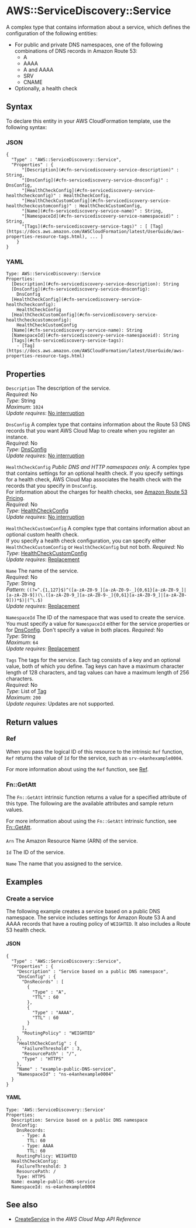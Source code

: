 # AWS::ServiceDiscovery::Service<a name="aws-resource-servicediscovery-service"></a>

A complex type that contains information about a service, which defines the configuration of the following entities:
+ For public and private DNS namespaces, one of the following combinations of DNS records in Amazon Route 53:
  + A
  + AAAA
  + A and AAAA
  + SRV
  + CNAME
+ Optionally, a health check

## Syntax<a name="aws-resource-servicediscovery-service-syntax"></a>

To declare this entity in your AWS CloudFormation template, use the following syntax:

### JSON<a name="aws-resource-servicediscovery-service-syntax.json"></a>

```
{
  "Type" : "AWS::ServiceDiscovery::Service",
  "Properties" : {
      "[Description](#cfn-servicediscovery-service-description)" : String,
      "[DnsConfig](#cfn-servicediscovery-service-dnsconfig)" : DnsConfig,
      "[HealthCheckConfig](#cfn-servicediscovery-service-healthcheckconfig)" : HealthCheckConfig,
      "[HealthCheckCustomConfig](#cfn-servicediscovery-service-healthcheckcustomconfig)" : HealthCheckCustomConfig,
      "[Name](#cfn-servicediscovery-service-name)" : String,
      "[NamespaceId](#cfn-servicediscovery-service-namespaceid)" : String,
      "[Tags](#cfn-servicediscovery-service-tags)" : [ [Tag](https://docs.aws.amazon.com/AWSCloudFormation/latest/UserGuide/aws-properties-resource-tags.html), ... ]
    }
}
```

### YAML<a name="aws-resource-servicediscovery-service-syntax.yaml"></a>

```
Type: AWS::ServiceDiscovery::Service
Properties: 
  [Description](#cfn-servicediscovery-service-description): String
  [DnsConfig](#cfn-servicediscovery-service-dnsconfig): 
    DnsConfig
  [HealthCheckConfig](#cfn-servicediscovery-service-healthcheckconfig): 
    HealthCheckConfig
  [HealthCheckCustomConfig](#cfn-servicediscovery-service-healthcheckcustomconfig): 
    HealthCheckCustomConfig
  [Name](#cfn-servicediscovery-service-name): String
  [NamespaceId](#cfn-servicediscovery-service-namespaceid): String
  [Tags](#cfn-servicediscovery-service-tags): 
    - [Tag](https://docs.aws.amazon.com/AWSCloudFormation/latest/UserGuide/aws-properties-resource-tags.html)
```

## Properties<a name="aws-resource-servicediscovery-service-properties"></a>

`Description`  <a name="cfn-servicediscovery-service-description"></a>
The description of the service\.  
*Required*: No  
*Type*: String  
*Maximum*: `1024`  
*Update requires*: [No interruption](https://docs.aws.amazon.com/AWSCloudFormation/latest/UserGuide/using-cfn-updating-stacks-update-behaviors.html#update-no-interrupt)

`DnsConfig`  <a name="cfn-servicediscovery-service-dnsconfig"></a>
A complex type that contains information about the Route 53 DNS records that you want AWS Cloud Map to create when you register an instance\.  
*Required*: No  
*Type*: [DnsConfig](aws-properties-servicediscovery-service-dnsconfig.md)  
*Update requires*: [No interruption](https://docs.aws.amazon.com/AWSCloudFormation/latest/UserGuide/using-cfn-updating-stacks-update-behaviors.html#update-no-interrupt)

`HealthCheckConfig`  <a name="cfn-servicediscovery-service-healthcheckconfig"></a>
 *Public DNS and HTTP namespaces only\.* A complex type that contains settings for an optional health check\. If you specify settings for a health check, AWS Cloud Map associates the health check with the records that you specify in `DnsConfig`\.  
For information about the charges for health checks, see [Amazon Route 53 Pricing](http://aws.amazon.com/route53/pricing/)\.  
*Required*: No  
*Type*: [HealthCheckConfig](aws-properties-servicediscovery-service-healthcheckconfig.md)  
*Update requires*: [No interruption](https://docs.aws.amazon.com/AWSCloudFormation/latest/UserGuide/using-cfn-updating-stacks-update-behaviors.html#update-no-interrupt)

`HealthCheckCustomConfig`  <a name="cfn-servicediscovery-service-healthcheckcustomconfig"></a>
A complex type that contains information about an optional custom health check\.  
If you specify a health check configuration, you can specify either `HealthCheckCustomConfig` or `HealthCheckConfig` but not both\.
*Required*: No  
*Type*: [HealthCheckCustomConfig](aws-properties-servicediscovery-service-healthcheckcustomconfig.md)  
*Update requires*: [Replacement](https://docs.aws.amazon.com/AWSCloudFormation/latest/UserGuide/using-cfn-updating-stacks-update-behaviors.html#update-replacement)

`Name`  <a name="cfn-servicediscovery-service-name"></a>
The name of the service\.  
*Required*: No  
*Type*: String  
*Pattern*: `((?=^.{1,127}$)^([a-zA-Z0-9_][a-zA-Z0-9-_]{0,61}[a-zA-Z0-9_]|[a-zA-Z0-9])(\.([a-zA-Z0-9_][a-zA-Z0-9-_]{0,61}[a-zA-Z0-9_]|[a-zA-Z0-9]))*$)|(^\.$)`  
*Update requires*: [Replacement](https://docs.aws.amazon.com/AWSCloudFormation/latest/UserGuide/using-cfn-updating-stacks-update-behaviors.html#update-replacement)

`NamespaceId`  <a name="cfn-servicediscovery-service-namespaceid"></a>
The ID of the namespace that was used to create the service\.  
You must specify a value for `NamespaceId` either for the service properties or for [DnsConfig](https://docs.aws.amazon.com/AWSCloudFormation/latest/UserGuide/aws-properties-servicediscovery-service-dnsconfig.html)\. Don't specify a value in both places\. 
*Required*: No  
*Type*: String  
*Maximum*: `64`  
*Update requires*: [Replacement](https://docs.aws.amazon.com/AWSCloudFormation/latest/UserGuide/using-cfn-updating-stacks-update-behaviors.html#update-replacement)

`Tags`  <a name="cfn-servicediscovery-service-tags"></a>
The tags for the service\. Each tag consists of a key and an optional value, both of which you define\. Tag keys can have a maximum character length of 128 characters, and tag values can have a maximum length of 256 characters\.  
*Required*: No  
*Type*: List of [Tag](https://docs.aws.amazon.com/AWSCloudFormation/latest/UserGuide/aws-properties-resource-tags.html)  
*Maximum*: `200`  
*Update requires*: Updates are not supported\.

## Return values<a name="aws-resource-servicediscovery-service-return-values"></a>

### Ref<a name="aws-resource-servicediscovery-service-return-values-ref"></a>

 When you pass the logical ID of this resource to the intrinsic `Ref` function, `Ref` returns the value of `Id` for the service, such as `srv-e4anhexample0004`\.

For more information about using the `Ref` function, see [Ref](https://docs.aws.amazon.com/AWSCloudFormation/latest/UserGuide/intrinsic-function-reference-ref.html)\.

### Fn::GetAtt<a name="aws-resource-servicediscovery-service-return-values-fn--getatt"></a>

The `Fn::GetAtt` intrinsic function returns a value for a specified attribute of this type\. The following are the available attributes and sample return values\.

For more information about using the `Fn::GetAtt` intrinsic function, see [Fn::GetAtt](https://docs.aws.amazon.com/AWSCloudFormation/latest/UserGuide/intrinsic-function-reference-getatt.html)\.

#### <a name="aws-resource-servicediscovery-service-return-values-fn--getatt-fn--getatt"></a>

`Arn`  <a name="Arn-fn::getatt"></a>
The Amazon Resource Name \(ARN\) of the service\.

`Id`  <a name="Id-fn::getatt"></a>
The ID of the service\.

`Name`  <a name="Name-fn::getatt"></a>
The name that you assigned to the service\.

## Examples<a name="aws-resource-servicediscovery-service--examples"></a>

### Create a service<a name="aws-resource-servicediscovery-service--examples--Create_a_service"></a>

The following example creates a service based on a public DNS namespace\. The service includes settings for Amazon Route 53 A and AAAA records that have a routing policy of `WEIGHTED`\. It also includes a Route 53 health check\.

#### JSON<a name="aws-resource-servicediscovery-service--examples--Create_a_service--json"></a>

```
{
  "Type" : "AWS::ServiceDiscovery::Service",
  "Properties" : {
    "Description" : "Service based on a public DNS namespace",
    "DnsConfig" : {
      "DnsRecords" : [
        {
          "Type" : "A",
          "TTL" : 60
        },
        {
          "Type" : "AAAA",
          "TTL" : 60
        }
      ],
      "RoutingPolicy" : "WEIGHTED"
    },
    "HealthCheckConfig" : {
      "FailureThreshold" : 3,
      "ResourcePath" : "/",
      "Type" : "HTTPS"
    },
    "Name" : "example-public-DNS-service",
    "NamespaceId" : "ns-e4anhexample0004"
  }
}
```

#### YAML<a name="aws-resource-servicediscovery-service--examples--Create_a_service--yaml"></a>

```
Type: 'AWS::ServiceDiscovery::Service'
Properties:
  Description: Service based on a public DNS namespace
  DnsConfig:
    DnsRecords:
      - Type: A
        TTL: 60
      - Type: AAAA
        TTL: 60
    RoutingPolicy: WEIGHTED
  HealthCheckConfig:
    FailureThreshold: 3
    ResourcePath: /
    Type: HTTPS
  Name: example-public-DNS-service
  NamespaceId: ns-e4anhexample0004
```

## See also<a name="aws-resource-servicediscovery-service--seealso"></a>
+  [CreateService](https://docs.aws.amazon.com/cloud-map/latest/api/API_CreateService.html) in the *AWS Cloud Map API Reference* 